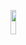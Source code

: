 <a href="[https://www.instagram.com/naneunya_gun0/]" target="_blank"><img src="https://img.shields.io/badge/Instagram-E4405F?style=flat-square&logo=Instagram&logoColor=white" width="13%" height="10%"/></a>
